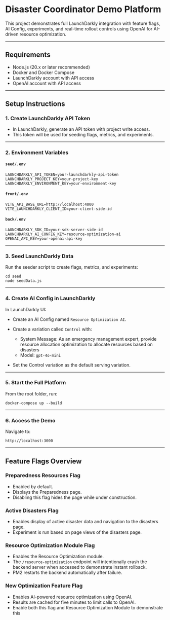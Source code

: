 # Disaster Coordinator Demo Platform

This project demonstrates full LaunchDarkly integration with feature flags, AI Config, experiments, and real-time rollout controls using OpenAI for AI-driven resource optimization.

---

## Requirements

* Node.js (20.x or later recommended)
* Docker and Docker Compose
* LaunchDarkly account with API access
* OpenAI account with API access

---

## Setup Instructions

### 1. Create LaunchDarkly API Token

* In LaunchDarkly, generate an API token with project write access.
* This token will be used for seeding flags, metrics, and experiments.

---

### 2. Environment Variables

#### `seed/.env`

```
LAUNCHDARKLY_API_TOKEN=your-launchdarkly-api-token
LAUNCHDARKLY_PROJECT_KEY=your-project-key
LAUNCHDARKLY_ENVIRONMENT_KEY=your-environment-key
```

#### `front/.env`

```
VITE_API_BASE_URL=http://localhost:4000
VITE_LAUNCHDARKLY_CLIENT_ID=your-client-side-id
```

#### `back/.env`

```
LAUNCHDARKLY_SDK_ID=your-sdk-server-side-id
LAUNCHDARKLY_AI_CONFIG_KEY=resource-optimization-ai
OPENAI_API_KEY=your-openai-api-key
```

---

### 3. Seed LaunchDarkly Data

Run the seeder script to create flags, metrics, and experiments:

```
cd seed
node seedData.js
```

---

### 4. Create AI Config in LaunchDarkly

In LaunchDarkly UI:

* Create an AI Config named `Resource Optimization AI`.
* Create a variation called `Control` with:

  * System Message:
    As an emergency management expert, provide resource allocation optimization to allocate resources based on disasters
  * Model: `gpt-4o-mini`
* Set the Control variation as the default serving variation.

---

### 5. Start the Full Platform

From the root folder, run:

```
docker-compose up --build
```

---

### 6. Access the Demo

Navigate to:

```
http://localhost:3000
```

---

## Feature Flags Overview

### Preparedness Resources Flag

* Enabled by default.
* Displays the Preparedness page.
* Disabling this flag hides the page while under construction.

### Active Disasters Flag

* Enables display of active disaster data and navigation to the disasters page.
* Experiment is run based on page views of the disasters page.

### Resource Optimization Module Flag

* Enables the Resource Optimization module.
* The `/resource-optimization` endpoint will intentionally crash the backend server when accessed to demonstrate instant rollback.
* PM2 restarts the backend automatically after failure.

### New Optimization Feature Flag

* Enables AI-powered resource optimization using OpenAI.
* Results are cached for five minutes to limit calls to OpenAI.
* Enable both this flag and Resource Optimization Module to demonstrate this
